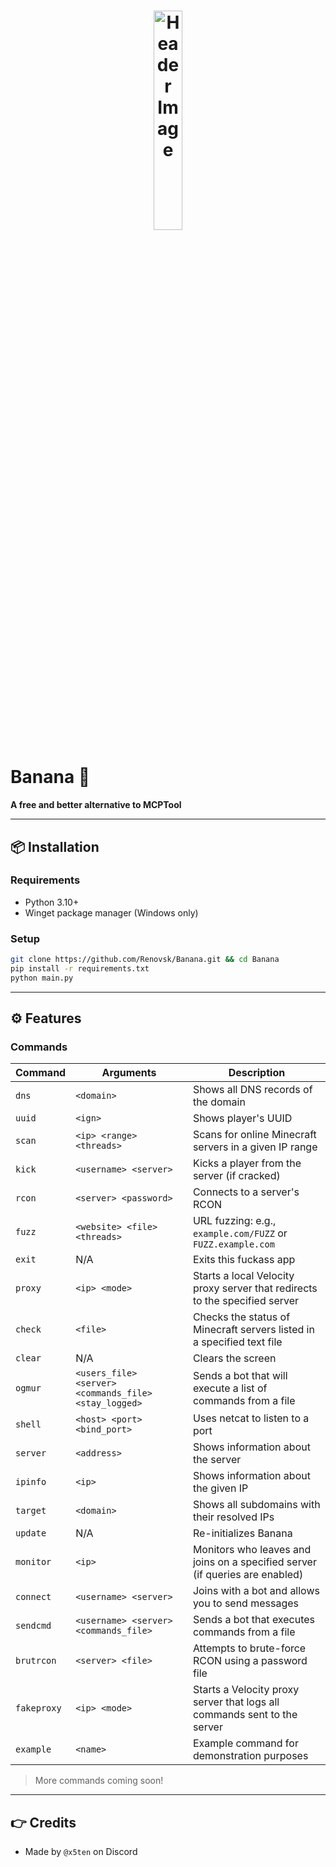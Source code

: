 
<h1 align="center">
  <img src="https://r2.e-z.host/049cab41-5ed3-4a5c-a42f-5b83b721f333/re5pq23l.png" alt="Header Image" style="width:30%; max-width:600px;"/>
</h1>

# Banana 🍌

**A free and better alternative to MCPTool**

---

## 📦 Installation

### Requirements

* Python 3.10+
* Winget package manager (Windows only)

### Setup

```bash
git clone https://github.com/Renovsk/Banana.git && cd Banana
pip install -r requirements.txt
python main.py
```

---

## ⚙️ Features

### Commands

| Command     | Arguments                                              | Description                                                                  |
| ----------- | ------------------------------------------------------ | ---------------------------------------------------------------------------- |
| `dns`       | `<domain>`                                             | Shows all DNS records of the domain                                          |
| `uuid`      | `<ign>`                                                | Shows player's UUID                                                          |
| `scan`      | `<ip> <range> <threads>`                               | Scans for online Minecraft servers in a given IP range                       |
| `kick`      | `<username> <server>`                                  | Kicks a player from the server (if cracked)                                  |
| `rcon`      | `<server> <password>`                                  | Connects to a server's RCON                                                  |
| `fuzz`      | `<website> <file> <threads>`                           | URL fuzzing: e.g., `example.com/FUZZ` or `FUZZ.example.com`                  |
| `exit`      | N/A                                                    | Exits this fuckass app                                                       |
| `proxy`     | `<ip> <mode>`                                          | Starts a local Velocity proxy server that redirects to the specified server  |
| `check`     | `<file>`                                               | Checks the status of Minecraft servers listed in a specified text file       |
| `clear`     | N/A                                                    | Clears the screen                                                            |
| `ogmur`     | `<users_file> <server> <commands_file> <stay_logged>`  | Sends a bot that will execute a list of commands from a file                 |
| `shell`     | `<host> <port> <bind_port>`                            | Uses netcat to listen to a port                                              |
| `server`    | `<address>`                                            | Shows information about the server                                           |
| `ipinfo`    | `<ip>`                                                 | Shows information about the given IP                                         |
| `target`    | `<domain>`                                             | Shows all subdomains with their resolved IPs                                 |
| `update`    | N/A                                                    | Re-initializes Banana                                                        |
| `monitor`   | `<ip>`                                                 | Monitors who leaves and joins on a specified server (if queries are enabled) |
| `connect`   | `<username> <server>`                                  | Joins with a bot and allows you to send messages                             |
| `sendcmd`   | `<username> <server> <commands_file>`                  | Sends a bot that executes commands from a file                               |
| `brutrcon`  | `<server> <file>`                                      | Attempts to brute-force RCON using a password file                           |
| `fakeproxy` | `<ip> <mode>`                                          | Starts a Velocity proxy server that logs all commands sent to the server     |
| `example`   | `<name>`                                               | Example command for demonstration purposes                                   |

> More commands coming soon!

---

## 👉 Credits

* Made by `@x5ten` on Discord
